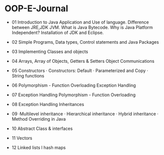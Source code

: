 # OOP-E-Journal
- 01  Introduction to Java Application and Use of language. Difference between JRE,JDK JVM. What is Java Bytecode. Why is Java Platform Independent? Installation of JDK and Eclipse. 

- 02  Simple Programs, Data types, Control statements and Java Packages 

- 03  Implementing Classes and objects 

- 04  Arrays, Array of Objects, Getters & Setters Object Communications 

- 05  Constructors · Constructors: Default · Parameterized and Copy · String functions 

- 06  Polymorphism - Function Overloading Exception Handling 

- 07  Exception Handling Polymorphism - Function Overloading 

- 08  Exception Handling Inheritances 

- 09 ·Multilevel inheritance · Hierarchical inheritance · Hybrid inheritance · Method Overriding in Java 

- 10  Abstract Class & interfaces 

- 11  Vectors 

- 12  Linked lists l hash maps 
